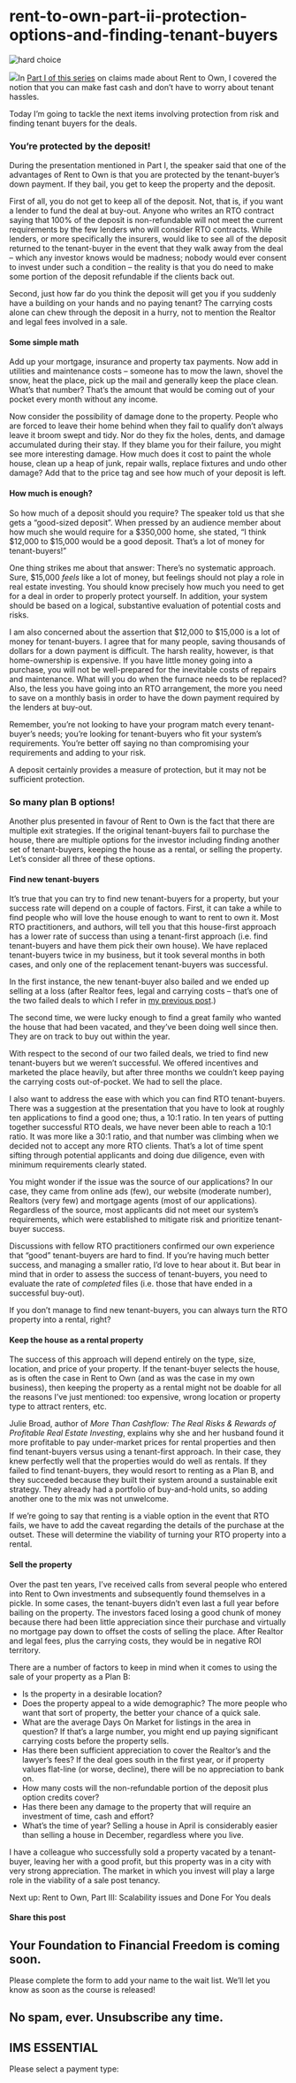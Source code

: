 # rent-to-own-part-ii-protection-options-and-finding-tenant-buyers
![hard choice](attachments/hard-choice-1-1237276-qdc6cpthe1jg09nepcheyd0ymqwyqy89x64timb4aw.jpg)

![](attachments/hard-choice-1-1237276-295x300.jpg)In [Part I of this series](https://yflmainprod.wpengine.com/2017/06/claims-about-rent-to-own-what-can-you-believe/) on claims made about Rent to Own, I covered the notion that you can make fast cash and don’t have to worry about tenant hassles.

Today I’m going to tackle the next items involving protection from risk and finding tenant buyers for the deals.

### You’re protected by the deposit!

During the presentation mentioned in Part I, the speaker said that one of the advantages of Rent to Own is that you are protected by the tenant-buyer’s down payment. If they bail, you get to keep the property and the deposit.

First of all, you do not get to keep all of the deposit. Not, that is, if you want a lender to fund the deal at buy-out. Anyone who writes an RTO contract saying that 100% of the deposit is non-refundable will not meet the current requirements by the few lenders who will consider RTO contracts. While lenders, or more specifically the insurers, would like to see all of the deposit returned to the tenant-buyer in the event that they walk away from the deal – which any investor knows would be madness; nobody would ever consent to invest under such a condition – the reality is that you do need to make some portion of the deposit refundable if the clients back out.

Second, just how far do you think the deposit will get you if you suddenly have a building on your hands and no paying tenant? The carrying costs alone can chew through the deposit in a hurry, not to mention the Realtor and legal fees involved in a sale.

#### Some simple math

Add up your mortgage, insurance and property tax payments. Now add in utilities and maintenance costs – someone has to mow the lawn, shovel the snow, heat the place, pick up the mail and generally keep the place clean. What’s that number? That’s the amount that would be coming out of your pocket every month without any income.

Now consider the possibility of damage done to the property. People who are forced to leave their home behind when they fail to qualify don’t always leave it broom swept and tidy. Nor do they fix the holes, dents, and damage accumulated during their stay. If they blame you for their failure, you might see more interesting damage. How much does it cost to paint the whole house, clean up a heap of junk, repair walls, replace fixtures and undo other damage? Add that to the price tag and see how much of your deposit is left.

#### How much is enough?

So how much of a deposit should you require? The speaker told us that she gets a “good-sized deposit”. When pressed by an audience member about how much she would require for a $350,000 home, she stated, “I think $12,000 to $15,000 would be a good deposit. That’s a lot of money for tenant-buyers!”

One thing strikes me about that answer: There’s no systematic approach. Sure, $15,000 *feels* like a lot of money, but feelings should not play a role in real estate investing. You should know precisely how much you need to get for a deal in order to properly protect yourself. In addition, your system should be based on a logical, substantive evaluation of potential costs and risks.

I am also concerned about the assertion that $12,000 to $15,000 is a lot of money for tenant-buyers. I agree that for many people, saving thousands of dollars for a down payment is difficult. The harsh reality, however, is that home-ownership is expensive. If you have little money going into a purchase, you will not be well-prepared for the inevitable costs of repairs and maintenance. What will you do when the furnace needs to be replaced? Also, the less you have going into an RTO arrangement, the more you need to save on a monthly basis in order to have the down payment required by the lenders at buy-out.

Remember, you’re not looking to have your program match every tenant-buyer’s needs; you’re looking for tenant-buyers who fit your system’s requirements. You’re better off saying no than compromising your requirements and adding to your risk.

A deposit certainly provides a measure of protection, but it may not be sufficient protection.

### So many plan B options!

Another plus presented in favour of Rent to Own is the fact that there are multiple exit strategies. If the original tenant-buyers fail to purchase the house, there are multiple options for the investor including finding another set of tenant-buyers, keeping the house as a rental, or selling the property. Let’s consider all three of these options.

#### Find new tenant-buyers

It’s true that you can try to find new tenant-buyers for a property, but your success rate will depend on a couple of factors. First, it can take a while to find people who will love the house enough to want to rent to own it. Most RTO practitioners, and authors, will tell you that this house-first approach has a lower rate of success than using a tenant-first approach (i.e. find tenant-buyers and have them pick their own house). We have replaced tenant-buyers twice in my business, but it took several months in both cases, and only one of the replacement tenant-buyers was successful.

In the first instance, the new tenant-buyer also bailed and we ended up selling at a loss (after Realtor fees, legal and carrying costs – that’s one of the two failed deals to which I refer in [my previous post](https://yflmainprod.wpengine.com/2017/06/rent-to-own-series-a-reader-responds/).)

The second time, we were lucky enough to find a great family who wanted the house that had been vacated, and they’ve been doing well since then. They are on track to buy out within the year.

With respect to the second of our two failed deals, we tried to find new tenant-buyers but we weren’t successful. We offered incentives and marketed the place heavily, but after three months we couldn’t keep paying the carrying costs out-of-pocket. We had to sell the place.

I also want to address the ease with which you can find RTO tenant-buyers. There was a suggestion at the presentation that you have to look at roughly ten applications to find a good one; thus, a 10:1 ratio. In ten years of putting together successful RTO deals, we have never been able to reach a 10:1 ratio. It was more like a 30:1 ratio, and that number was climbing when we decided not to accept any more RTO clients. That’s a lot of time spent sifting through potential applicants and doing due diligence, even with minimum requirements clearly stated.

You might wonder if the issue was the source of our applications? In our case, they came from online ads (few), our website (moderate number), Realtors (very few) and mortgage agents (most of our applications). Regardless of the source, most applicants did not meet our system’s requirements, which were established to mitigate risk and prioritize tenant-buyer success.

Discussions with fellow RTO practitioners confirmed our own experience that “good” tenant-buyers are hard to find. If you’re having much better success, and managing a smaller ratio, I’d love to hear about it. But bear in mind that in order to assess the success of tenant-buyers, you need to evaluate the rate of *completed* files (i.e. those that have ended in a successful buy-out).

If you don’t manage to find new tenant-buyers, you can always turn the RTO property into a rental, right?

#### Keep the house as a rental property

The success of this approach will depend entirely on the type, size, location, and price of your property. If the tenant-buyer selects the house, as is often the case in Rent to Own (and as was the case in my own business), then keeping the property as a rental might not be doable for all the reasons I’ve just mentioned: too expensive, wrong location or property type to attract renters, etc.

Julie Broad, author of *More Than Cashflow: The Real Risks & Rewards of Profitable Real Estate Investing*, explains why she and her husband found it more profitable to pay under-market prices for rental properties and then find tenant-buyers versus using a tenant-first approach. In their case, they knew perfectly well that the properties would do well as rentals. If they failed to find tenant-buyers, they would resort to renting as a Plan B, and they succeeded because they built their system around a sustainable exit strategy. They already had a portfolio of buy-and-hold units, so adding another one to the mix was not unwelcome.

If we’re going to say that renting is a viable option in the event that RTO fails, we have to add the caveat regarding the details of the purchase at the outset. These will determine the viability of turning your RTO property into a rental.

#### Sell the property

Over the past ten years, I’ve received calls from several people who entered into Rent to Own investments and subsequently found themselves in a pickle. In some cases, the tenant-buyers didn’t even last a full year before bailing on the property. The investors faced losing a good chunk of money because there had been little appreciation since their purchase and virtually no mortgage pay down to offset the costs of selling the place. After Realtor and legal fees, plus the carrying costs, they would be in negative ROI territory.

There are a number of factors to keep in mind when it comes to using the sale of your property as a Plan B:

- Is the property in a desirable location?
- Does the property appeal to a wide demographic? The more people who want that sort of property, the better your chance of a quick sale.
- What are the average Days On Market for listings in the area in question? If that’s a large number, you might end up paying significant carrying costs before the property sells.
- Has there been sufficient appreciation to cover the Realtor’s and the lawyer’s fees? If the deal goes south in the first year, or if property values flat-line (or worse, decline), there will be no appreciation to bank on.
- How many costs will the non-refundable portion of the deposit plus option credits cover?
- Has there been any damage to the property that will require an investment of time, cash and effort?
- What’s the time of year? Selling a house in April is considerably easier than selling a house in December, regardless where you live.

I have a colleague who successfully sold a property vacated by a tenant-buyer, leaving her with a good profit, but this property was in a city with very strong appreciation. The market in which you invest will play a large role in the viability of a sale post tenancy.

Next up: Rent to Own, Part III: Scalability issues and Done For You deals

#### Share this post

## Your Foundation to Financial Freedom is coming soon.

Please complete the form to add your name to the wait list. We’ll let you know as soon as the course is released!

## No spam, ever. Unsubscribe any time.

## IMS ESSENTIAL

Please select a payment type: